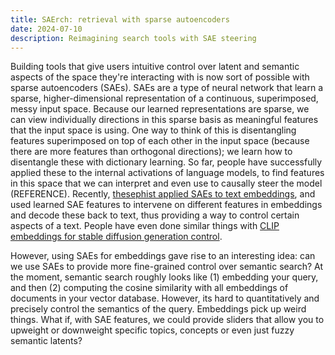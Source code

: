 ```yaml
---
title: SAErch: retrieval with sparse autoencoders
date: 2024-07-10
description: Reimagining search tools with SAE steering
---
```


Building tools that give users intuitive control over latent and semantic aspects of the space they're interacting with is now sort of possible with sparse autoencoders (SAEs). SAEs are a type of neural network that learn a sparse, higher-dimensional representation of a continuous, superimposed, messy input space. Because our learned representations are sparse, we can view individually directions in this sparse basis as meaningful features that the input space is using. One way to think of this is disentangling features superimposed on top of each other in the input space (because there are more features than orthogonal directions); we learn how to disentangle these with dictionary learning. So far, people have successfully applied these to the internal activations of language models, to find features in this space that we can interpret and even use to causally steer the model (REFERENCE). Recently, [thesephist applied SAEs to text embeddings](https://thesephist.com/posts/prism/#training-sparse-autoencoders), and used learned SAE features to intervene on different features in embeddings and decode these back to text, thus providing a way to control certain aspects of a text. People have even done similar things with [CLIP embeddings for stable diffusion generation control](https://x.com/YondonFu/status/1805319701947371710).

However, using SAEs for embeddings gave rise to an interesting idea: can we use SAEs to provide more fine-grained control over semantic search? At the moment, semantic search roughly looks like (1) embedding your query, and then (2) computing the cosine similarity with all embeddings of documents in your vector database. However, its hard to quantitatively and precisely control the semantics of the query. Embeddings pick up weird things. What if, with SAE features, we could provide sliders that allow you to upweight or downweight specific topics, concepts or even just fuzzy semantic latents?

